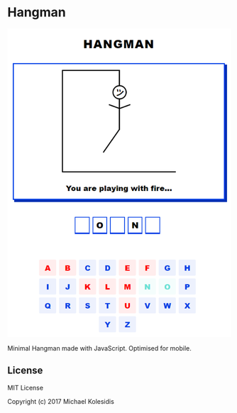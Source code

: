 # Hangman

![Screenshot](./screenshot.png)

Minimal Hangman made with JavaScript. Optimised for mobile.

## License

MIT License

Copyright (c) 2017  Michael Kolesidis
